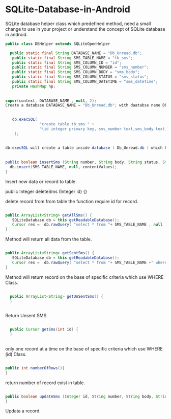 # SQLite-Database-in-Android
SQLite database helper class which predefined method, need a small change to use in your project or understand the concept of SQLite database in android.

 ```java
public class DBHelper extends SQLiteOpenHelper 

   public static final String DATABASE_NAME = "Db_Unread.db";
    public static final String SMS_TABLE_NAME = "tb_sms";
    public static final String SMS_COLUMN_ID = "id";
    public static final String SMS_COLUMN_NUMBER = "sms_number";
    public static final String SMS_COLUMN_BODY = "sms_body";
    public static final String SMS_COLUMN_STATUS = "sms_status";
    public static final String SMS_COLUMN_DATETIME = "sms_datetime";
    private HashMap hp;
    
   
 super(context, DATABASE_NAME , null, 2);
 Create a database DATABASE_NAME = "Db_Unread.db"; with daatabse name Db_Unread.db.
  

    db.execSQL(
                "create table tb_sms " +
                "(id integer primary key, sms_number text,sms_body text,sms_status text,sms_datetime text)"
     );
     
     
 db.execSQL will create a table inside database ( Db_Unread.db ) which have five columns.
     
     
public boolean insertSms (String number, String body, String status, String date) { 
   db.insert(SMS_TABLE_NAME, null, contentValues);  
}

```

Insert new data or record to table.



public Integer deleteSms (Integer id) {}



delete record from from table the function require id for record.


```java

public ArrayList<String> getAllSms() {
   SQLiteDatabase db = this.getReadableDatabase();
   Cursor res =  db.rawQuery( "select * from "+ SMS_TABLE_NAME , null );
}

```


Method will return all data from the table.



```java

public ArrayList<String> getSentSms() {
   SQLiteDatabase db = this.getReadableDatabase();
   Cursor res =  db.rawQuery( "select * from "+ SMS_TABLE_NAME +" where sms_status = 0" , null );
}

```



Method will return record on the base of specific criteria which use WHERE Class.



```java

  public ArrayList<String> getUnSentSms() {
  }
 
 ```
 
  Return Unsent SMS.

```java

  public Cursor getSms(int id) {
  }
 
 ```
  
  
  only one record at a time  on the base of specific criteria which use WHERE (id) Class.
  

```java

public int numberOfRows(){
}

```

return number of record exist in table.

```java

public boolean updateSms (Integer id, String number, String body, String status, String date) {
}

```
   
Updata a record.

    

